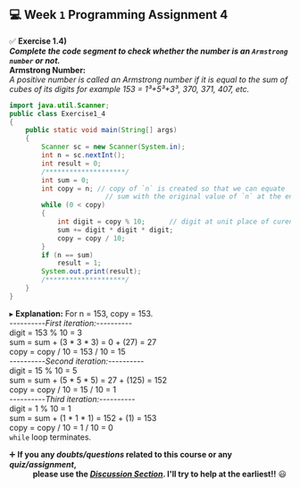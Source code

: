 ## :computer: Week `1` Programming Assignment 4

:white_check_mark: **Exercise 1.4)**<br>
***Complete the code segment to check whether the number is an `Armstrong number` or not.***<br>
**Armstrong Number:**<br>
*A positive number is called an Armstrong number if it is equal to the sum of cubes of its digits for example 153 = 1³+5³+3³, 370, 371, 407, etc.*

```java
import java.util.Scanner;
public class Exercise1_4
{
    public static void main(String[] args)
    {
        Scanner sc = new Scanner(System.in);
        int n = sc.nextInt();
        int result = 0;
        /********************/
        int sum = 0;
        int copy = n; // copy of `n` is created so that we can equate 
                        // sum with the original value of `n` at the end
        while (0 < copy)
        {
            int digit = copy % 10;      // digit at unit place of curent copy
            sum += digit * digit * digit;
            copy = copy / 10;
        }
        if (n == sum)
            result = 1;
        System.out.print(result);
        /********************/
	}
}
```
▸ **Explanation:** For n = 153, copy = 153.<br>
----------_First iteration:_----------<br>
digit = 153 % 10 = 3<br>
sum = sum + (3 * 3 * 3) = 0 + (27) = 27<br>
copy = copy / 10 = 153 / 10 = 15<br>
----------_Second iteration:_----------<br>
digit = 15 % 10 = 5<br>
sum = sum + (5 * 5 * 5) = 27 + (125) = 152<br>
copy = copy / 10 = 15 / 10 = 1<br>
----------_Third iteration:_----------<br>
digit = 1 % 10 = 1<br>
sum = sum + (1 * 1 * 1) = 152 + (1) = 153<br>
copy = copy / 10 = 1 / 10 = 0<br>
`while` loop terminates.<br>

:heavy_plus_sign: **If you any _doubts/questions_ related to this course or any _quiz/assignment_, <br>
&emsp;&emsp;&emsp;please use the <a href="https://github.com/guru-shreyansh/NPTEL-Programming-in-Java/discussions"><i>Discussion Section</i></a>. 
I'll try to help at the earliest!!** :smiley:
